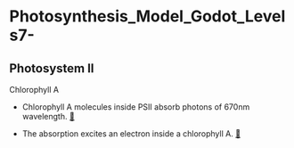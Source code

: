 # Photosynthesis_Model_Godot_Levels7-

## Photosystem II

Chlorophyll A

- Chlorophyll A molecules inside PSII absorb photons of 670nm wavelength. [🔎](chlorophyll_A.md#section-1)

- The absorption excites an electron inside a chlorophyll A. [🔎](chlorophyll_A.md#section-2)


         



